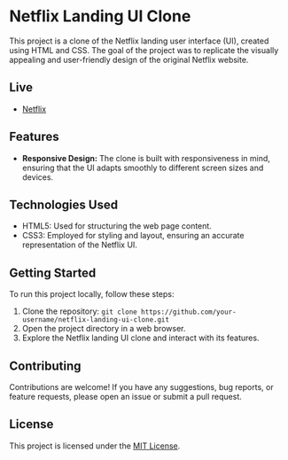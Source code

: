 # Netflix Landing UI Clone

This project is a clone of the Netflix landing user interface (UI), created using HTML and CSS. The goal of the project was to replicate the visually appealing and user-friendly design of the original Netflix website.

## Live 
- [Netflix](https://netflix-clone-vijay.netlify.app/)
## Features

- **Responsive Design:** The clone is built with responsiveness in mind, ensuring that the UI adapts smoothly to different screen sizes and devices.

## Technologies Used

- HTML5: Used for structuring the web page content.
- CSS3: Employed for styling and layout, ensuring an accurate representation of the Netflix UI.

## Getting Started

To run this project locally, follow these steps:

1. Clone the repository: `git clone https://github.com/your-username/netflix-landing-ui-clone.git`
2. Open the project directory in a web browser.
3. Explore the Netflix landing UI clone and interact with its features.

## Contributing

Contributions are welcome! If you have any suggestions, bug reports, or feature requests, please open an issue or submit a pull request.

## License

This project is licensed under the [MIT License](https://opensource.org/licenses/MIT).
